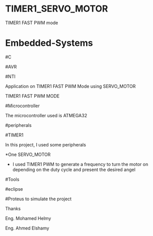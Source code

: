 # TIMER1_SERVO_MOTOR

TIMER1 FAST PWM mode

# Embedded-Systems

#C

#AVR

#NTI

Application on TIMER1 FAST PWM Mode using SERVO_MOTOR



TIMER1 FAST PWM MODE



#Microcontroller

The microcontroller used is ATMEGA32 



#peripherals

#TIMER1

In this project, I used some peripherals 



*One SERVO_MOTOR

 - I used TIMER1 PWM to generate a frequency to turn the motor on depending on the  duty cycle and present the desired angel

 

 #Tools 



 #eclipse 

 #Proteus to simulate the project 

Thanks 

Eng. Mohamed Helmy

Eng. Ahmed Elshamy

 

